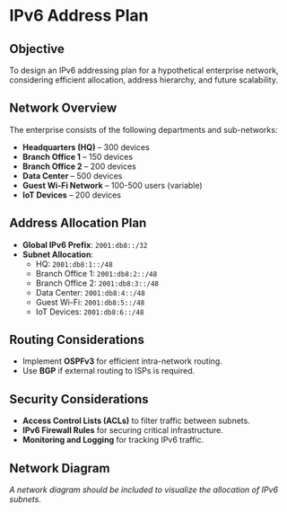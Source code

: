 # IPv6 Address Plan

## Objective
To design an IPv6 addressing plan for a hypothetical enterprise network, considering efficient allocation, address hierarchy, and future scalability.

## Network Overview
The enterprise consists of the following departments and sub-networks:

- **Headquarters (HQ)** – 300 devices
- **Branch Office 1** – 150 devices
- **Branch Office 2** – 200 devices
- **Data Center** – 500 devices
- **Guest Wi-Fi Network** – 100-500 users (variable)
- **IoT Devices** – 200 devices

## Address Allocation Plan
- **Global IPv6 Prefix**: `2001:db8::/32`
- **Subnet Allocation**:
  - HQ: `2001:db8:1::/48`
  - Branch Office 1: `2001:db8:2::/48`
  - Branch Office 2: `2001:db8:3::/48`
  - Data Center: `2001:db8:4::/48`
  - Guest Wi-Fi: `2001:db8:5::/48`
  - IoT Devices: `2001:db8:6::/48`

## Routing Considerations
- Implement **OSPFv3** for efficient intra-network routing.
- Use **BGP** if external routing to ISPs is required.

## Security Considerations
- **Access Control Lists (ACLs)** to filter traffic between subnets.
- **IPv6 Firewall Rules** for securing critical infrastructure.
- **Monitoring and Logging** for tracking IPv6 traffic.

## Network Diagram
_A network diagram should be included to visualize the allocation of IPv6 subnets._
